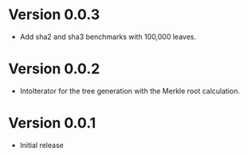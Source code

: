 # Version 0.0.3

- Add sha2 and sha3 benchmarks with 100,000 leaves.

# Version 0.0.2

- IntoIterator for the tree generation with the Merkle root calculation.

# Version 0.0.1

- Initial release
